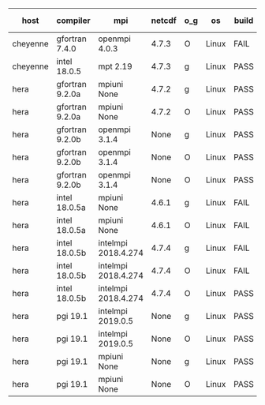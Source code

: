 

| host     | compiler                              | mpi                      | netcdf        | o_g        | os       | build       | u_pass          | u_fail          | s_pass            | s_fail            | e_pass             | e_fail             | nuopc_pass       | nuopc_fail       | artifacts link          |
|----------|---------------------------------------|--------------------------|---------------|------------|----------|-------------|-----------------|-----------------|-------------------|-------------------|--------------------|--------------------|------------------|------------------|-------------------------|
| cheyenne | gfortran 7.4.0 | openmpi 4.0.3  | 4.7.3  | O | Linux | FAIL | None | None | None | None | None | None | None | None | <a href="https://github.com/esmf-org/esmf-test-artifacts/tree/b6f79ea01d866f2eaea5295af631bd24359e3d14/update_pio2.5.9/gfortran/7.4.0/O/openmpi/4.0.3" target="_blank">b6f79ea</a> | 
| cheyenne | intel 18.0.5 | mpt 2.19  | 4.7.3  | g | Linux | PASS | 13872 | 0 | 49 | 0 | 80 | 0 | 52 | 0 | <a href="https://github.com/esmf-org/esmf-test-artifacts/tree/a8ea48e13f72a5adc0f8b0f3e68346b74939410e/update_pio2.5.9/intel/18.0.5/g/mpt/2.19" target="_blank">a8ea48e</a> | 
| hera | gfortran 9.2.0a | mpiuni None  | 4.7.2  | g | Linux | PASS | 12316 | 0 | 8 | 0 | 43 | 0 | None | None | <a href="https://github.com/esmf-org/esmf-test-artifacts/tree/1a44b201ba80a4af8085ee3973764c5e8ef96f1b/update_pio2.5.9/gfortran/9.2.0a/g/mpiuni/None" target="_blank">1a44b20</a> | 
| hera | gfortran 9.2.0a | mpiuni None  | 4.7.2  | O | Linux | PASS | 12316 | 0 | 8 | 0 | 43 | 0 | None | None | <a href="https://github.com/esmf-org/esmf-test-artifacts/tree/d1fe368edf13f3ffa7f739c3d9545d6734d5fa6d/update_pio2.5.9/gfortran/9.2.0a/O/mpiuni/None" target="_blank">d1fe368</a> | 
| hera | gfortran 9.2.0b | openmpi 3.1.4  | None  | g | Linux | PASS | 13870 | 2 | 49 | 0 | 80 | 0 | 52 | 0 | <a href="https://github.com/esmf-org/esmf-test-artifacts/tree/23c5341a20e8af90d8aaff855fad837602674bad/update_pio2.5.9/gfortran/9.2.0b/g/openmpi/3.1.4" target="_blank">23c5341</a> | 
| hera | gfortran 9.2.0b | openmpi 3.1.4  | None  | O | Linux | PASS | 13870 | 2 | 49 | 0 | 80 | 0 | 52 | 0 | <a href="https://github.com/esmf-org/esmf-test-artifacts/tree/b5a498f333ffec418ea4b42e3d88a37d687de7cb/update_pio2.5.9/gfortran/9.2.0b/O/openmpi/3.1.4" target="_blank">b5a498f</a> | 
| hera | gfortran 9.2.0b | openmpi 3.1.4  | None  | O | Linux | PASS | 13870 | 2 | 49 | 0 | 80 | 0 | 52 | 0 | <a href="https://github.com/esmf-org/esmf-test-artifacts/tree/c27d0a45124e3bc24bce3160e7cb4ed5847c9f6d/update_pio2.5.9/gfortran/9.2.0b/O/openmpi/3.1.4" target="_blank">c27d0a4</a> | 
| hera | intel 18.0.5a | mpiuni None  | 4.6.1  | g | Linux | FAIL | None | None | None | None | None | None | None | None | <a href="https://github.com/esmf-org/esmf-test-artifacts/tree/1cfc09ca7b1a735f9832580b64e1b2aa6d5ad44f/update_pio2.5.9/intel/18.0.5a/g/mpiuni/None" target="_blank">1cfc09c</a> | 
| hera | intel 18.0.5a | mpiuni None  | 4.6.1  | O | Linux | FAIL | None | None | None | None | None | None | None | None | <a href="https://github.com/esmf-org/esmf-test-artifacts/tree/08ad461b0910472a964549d96a70c91922895623/update_pio2.5.9/intel/18.0.5a/O/mpiuni/None" target="_blank">08ad461</a> | 
| hera | intel 18.0.5b | intelmpi 2018.4.274  | 4.7.4  | g | Linux | FAIL | None | None | None | None | None | None | None | None | <a href="https://github.com/esmf-org/esmf-test-artifacts/tree/422363da3c5154d2f580000eb552964b6d8d98c6/update_pio2.5.9/intel/18.0.5b/g/intelmpi/2018.4.274" target="_blank">422363d</a> | 
| hera | intel 18.0.5b | intelmpi 2018.4.274  | 4.7.4  | O | Linux | FAIL | None | None | None | None | None | None | None | None | <a href="https://github.com/esmf-org/esmf-test-artifacts/tree/580c8eba44feb5ec78e735592e832e893ca86416/update_pio2.5.9/intel/18.0.5b/O/intelmpi/2018.4.274" target="_blank">580c8eb</a> | 
| hera | intel 18.0.5b | intelmpi 2018.4.274  | 4.7.4  | O | Linux | PASS | 13872 | 0 | 49 | 0 | 80 | 0 | 52 | 0 | <a href="https://github.com/esmf-org/esmf-test-artifacts/tree/32d672599b69fd775ef62a2f546775348ec9cbd6/update_pio2.5.9/intel/18.0.5b/O/intelmpi/2018.4.274" target="_blank">32d6725</a> | 
| hera | pgi 19.1 | intelmpi 2019.0.5  | None  | g | Linux | PASS | None | None | None | None | None | None | None | None | <a href="https://github.com/esmf-org/esmf-test-artifacts/tree/aa2941bb6933fc3a21a34dd895214346a853570d/update_pio2.5.9/pgi/19.1/g/intelmpi/2019.0.5" target="_blank">aa2941b</a> | 
| hera | pgi 19.1 | intelmpi 2019.0.5  | None  | O | Linux | PASS | None | None | None | None | None | None | None | None | <a href="https://github.com/esmf-org/esmf-test-artifacts/tree/11c073fcc5e8330c1497c23accf117c4b5c54d49/update_pio2.5.9/pgi/19.1/O/intelmpi/2019.0.5" target="_blank">11c073f</a> | 
| hera | pgi 19.1 | mpiuni None  | None  | g | Linux | PASS | 11683 | 633 | 4 | 4 | 40 | 3 | None | None | <a href="https://github.com/esmf-org/esmf-test-artifacts/tree/35a169af6e4ecef29daa23fe7a0cf1c3a64ec135/update_pio2.5.9/pgi/19.1/g/mpiuni/None" target="_blank">35a169a</a> | 
| hera | pgi 19.1 | mpiuni None  | None  | O | Linux | PASS | 11683 | 633 | 6 | 2 | 40 | 3 | None | None | <a href="https://github.com/esmf-org/esmf-test-artifacts/tree/bac234ab8c83ecdb9f82bccc3d0645af3008d112/update_pio2.5.9/pgi/19.1/O/mpiuni/None" target="_blank">bac234a</a> | 

